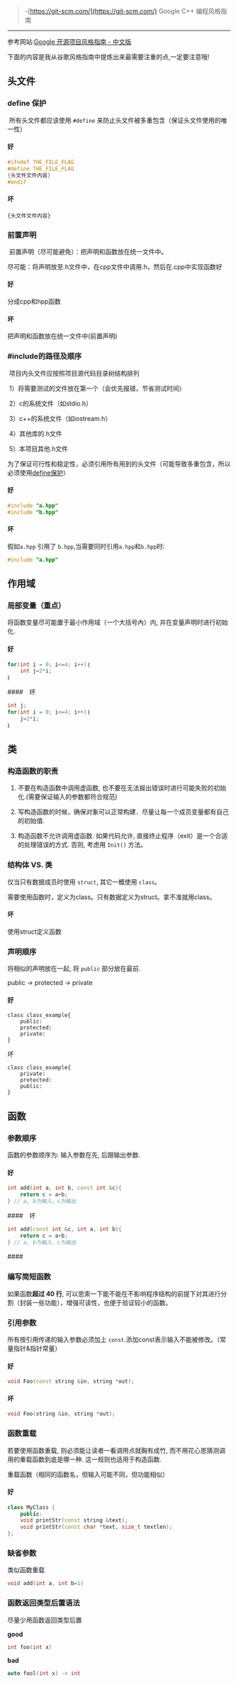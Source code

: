 <!--
 * @Date: 2020-09-30 21:01:42
 * @LastEditors: Lucian
 * @LastEditTime: 2020-10-03 00:48:28
 * @FilePath: /gitbook/content/c++/project/googleC++.md
-->
> -[https://git-scm.com/](https://git-scm.com/)
Google C++ 编程风格指南
---
参考网站:[Google 开源项目风格指南 - 中文版](https://github.com/zh-google-styleguide/zh-google-styleguide)

下面的内容是我从谷歌风格指南中提炼出来最需要注重的点,一定要注意哦!



## 头文件


### define 保护 

​	所有头文件都应该使用 `#define` 来防止头文件被多重包含（保证头文件使用的唯一性）

#### 好

```c++
#ifndef THE_FILE_FLAG
#define THE_FILE_FLAG
{头文件文件内容}
#endif
```

#### 坏

```
{头文件文件内容}
```

### 前置声明

​	前置声明（尽可能避免）：把声明和函数放在统一文件中。

​	尽可能：将声明放至.h文件中，在cpp文件中调用.h，然后在.cpp中实现函数好

#### 好

分成cpp和hpp函数

#### 坏

把声明和函数放在统一文件中(前置声明)


### #include的路径及顺序

​	项目内头文件应按照项目源代码目录树结构排列

​	1）将需要测试的文件放在第一个（会优先报错，节省测试时间）

​	2）c的系统文件（如stdio.h）

​	3）c++的系统文件（如iostream.h）

​	4）其他库的.h文件

​	5）本项目其他.h文件

​	为了保证可行性和稳定性，必须引用所有用到的头文件（可能导致多重包含，所以必须使用[define保护](#define-保护)）

#### 好


```cpp
#include "a.hpp"
#include "b.hpp"
```

#### 坏

假如`a.hpp` 引用了 `b.hpp`,当需要同时引用`a.hpp`和`b.hpp`时:

```cpp
#include "a.hpp"
```


## 作用域

### 局部变量（重点）

将函数变量尽可能置于最小作用域（一个大括号內）内, 并在变量声明时进行初始化.

#### 好

```java
for(int i = 0; i<=4; i++)｛
    int j=2*i;
｝
```

####　坏

```java
int j;
for(int i = 0; i<=4; i++)｛
    j=2*i;
｝
```

## 类

### 构造函数的职责

1. 不要在构造函数中调用虚函数, 也不要在无法报出错误时进行可能失败的初始化.(需要保证输入的参数都符合规范)

2. 写构造函数的时候，确保对象可以正常构建．尽量让每一个成员变量都有自己的初始值.

3. 构造函数不允许调用虚函数. 如果代码允许, 直接终止程序（exit）是一个合适的处理错误的方式. 否则, 考虑用 `Init()` 方法。

### 结构体 VS. 类

仅当只有数据成员时使用 `struct`, 其它一概使用 `class`。

需要使用函数时，定义为class。只有数据定义为struct。拿不准就用class。

#### 坏

使用struct定义函数

### 声明顺序

将相似的声明放在一起, 将 `public` 部分放在最前.

public -> protected -> private

#### 好

```
class class_example{
	public:
	protected:
	private:
}
```

坏

```
class class_example{
	private:
	protected:
	public:
}
```



## 函数 

### 参数顺序

函数的参数顺序为: 输入参数在先, 后跟输出参数.

#### 好

```c++
int add(int a, int b, const int &c){
    return c = a+b;
} // a, b为输入，c为输出
```

####　坏

```c++
int add(const int &c, int a, int b){
    return c = a+b;
} // a, b为输入，c为输出
```

####　

### 编写简短函数

如果函数**超过 40 行**, 可以思索一下能不能在不影响程序结构的前提下对其进行分割（封装一些功能），增强可读性，也便于验证较小的函数。



### 引用参数

所有按引用传递的输入参数必须加上 `const`.添加const表示输入不能被修改。（常量指针&指针常量）

#### 好

```c++
void Foo(const string &in, string *out);
```

#### 坏

```c++
void Foo(string &in, string *out);
```



### 函数重载

若要使用函数重载, 则必须能让读者一看调用点就胸有成竹, 而不用花心思猜测调用的重载函数到底是哪一种. 这一规则也适用于构造函数.

重载函数（相同的函数名，但输入可能不同，但功能相似）

#### 好

```c++
class MyClass {
    public:
    void printStr(const string &text);
    void printStr(const char *text, size_t textlen);
};
```

### 缺省参数

类似函数重载

```c++
void add(int a, int b=1)
```

### 函数返回类型后置语法

尽量少用函数返回类型后置

**good**

```c++
int foo(int x)
```

**bad**

```c++
auto fool(int x) -> int
```

